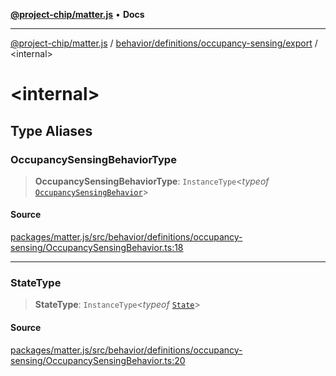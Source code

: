 [**@project-chip/matter.js**](../../../../../README.md) • **Docs**

***

[@project-chip/matter.js](../../../../../modules.md) / [behavior/definitions/occupancy-sensing/export](../README.md) / \<internal\>

# \<internal\>

## Type Aliases

### OccupancySensingBehaviorType

> **OccupancySensingBehaviorType**: `InstanceType`\<*typeof* [`OccupancySensingBehavior`](../README.md#occupancysensingbehavior)\>

#### Source

[packages/matter.js/src/behavior/definitions/occupancy-sensing/OccupancySensingBehavior.ts:18](https://github.com/project-chip/matter.js/blob/7a8cbb56b87d4ccf34bec5a9a95ab40a1711324f/packages/matter.js/src/behavior/definitions/occupancy-sensing/OccupancySensingBehavior.ts#L18)

***

### StateType

> **StateType**: `InstanceType`\<*typeof* [`State`](../classes/OccupancySensingServer.md#state-1)\>

#### Source

[packages/matter.js/src/behavior/definitions/occupancy-sensing/OccupancySensingBehavior.ts:20](https://github.com/project-chip/matter.js/blob/7a8cbb56b87d4ccf34bec5a9a95ab40a1711324f/packages/matter.js/src/behavior/definitions/occupancy-sensing/OccupancySensingBehavior.ts#L20)
